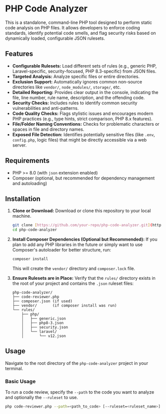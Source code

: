 # PHP Code Analyzer

This is a standalone, command-line PHP tool designed to perform static code analysis on PHP files. It allows developers to enforce coding standards, identify potential code smells, and flag security risks based on dynamically loaded, configurable JSON rulesets.

## Features

* **Configurable Rulesets:** Load different sets of rules (e.g., generic PHP, Laravel-specific, security-focused, PHP 8.3-specific) from JSON files.
* **Targeted Analysis:** Analyze specific files or entire directories.
* **Exclusion Support:** Automatically ignores common non-source directories like `vendor/`, `node_modules/`, `storage/`, etc.
* **Detailed Reporting:** Provides clear output in the console, indicating the file, line number, rule name, description, and the offending code.
* **Security Checks:** Includes rules to identify common security vulnerabilities and anti-patterns.
* **Code Quality Checks:** Flags stylistic issues and encourages modern PHP practices (e.g., type hints, strict comparison, PHP 8.x features).
* **File/Folder Naming Conventions:** Checks for problematic characters or spaces in file and directory names.
* **Exposed File Detection:** Identifies potentially sensitive files (like `.env`, `config.php`, logic files) that might be directly accessible via a web server.

## Requirements

* PHP >= 8.0 (with `json` extension enabled)
* Composer (optional, but recommended for dependency management and autoloading)

## Installation

1.  **Clone or Download:**
    Download or clone this repository to your local machine.

    ```bash
    git clone [https://github.com/your-repo/php-code-analyzer.git](https://github.com/your-repo/php-code-analyzer.git) # Replace with your actual repo
    cd php-code-analyzer
    ```

2.  **Install Composer Dependencies (Optional but Recommended):**
    If you plan to add any PHP libraries in the future or simply want to use Composer's autoloader for better structure, run:

    ```bash
    composer install
    ```
    This will create the `vendor/` directory and `composer.lock` file.

3.  **Ensure Rulesets are in Place:**
    Verify that the `rules/` directory exists in the root of your project and contains the `.json` ruleset files:

    ```
    php-code-analyzer/
    ├── code-reviewer.php
    ├── composer.json (if used)
    ├── vendor/       (if composer install was run)
    └── rules/
        ├── php/
        │   ├── generic.json
        │   ├── php8-3.json
        │   ├── security.json
        │   └── laravel/
        │       └── v12.json
    ```

## Usage

Navigate to the root directory of the `php-code-analyzer` project in your terminal.

### Basic Usage

To run a code review, specify the `--path` to the code you want to analyze and optionally the `--ruleset` to use.

```bash
php code-reviewer.php --path=<path_to_code> [--ruleset=<ruleset_name>]
